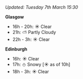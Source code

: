 *Updated: Tuesday 7th March 15:30*

**Glasgow**

* 16h - 20h: :sunny: Clear
* 21h: :partly_sunny: Partly Cloudy
* 22h - 3h: :sunny: Clear

**Edinburgh**

* 16h: :sunny: Clear
* 17h: :snowman: Snowy [:sunny: as of 10h]
* 18h - 3h: :sunny: Clear
